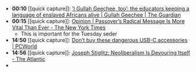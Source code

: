 - **00:10** [[quick capture]]:  [‘I Gullah Geechee, too’: the educators keeping a language of enslaved Africans alive | Gullah Geechee | The Guardian](https://www.theguardian.com/news/2024/apr/20/preserving-gullah-geechee-language)
- **00:15** [[quick capture]]:  [Opinion | Passover’s Radical Message Is More Vital Than Ever - The New York Times](https://www.nytimes.com/2024/04/21/opinion/passover-empathy-bible-suffering.html)
	- This is important for the Tuesday seder
- **14:50** [[quick capture]]:  [Don’t buy these dangerous USB-C accessories | PCWorld](https://www.pcworld.com/article/2307079/dont-buy-these-dangerous-usb-c-accessories.html)
- **14:56** [[quick capture]]:  [Joseph Stiglitz: Neoliberalism Is Devouring Itself - The Atlantic](https://www.theatlantic.com/ideas/archive/2024/04/neoliberalism-freedom-markets-hayek/678124/)
-